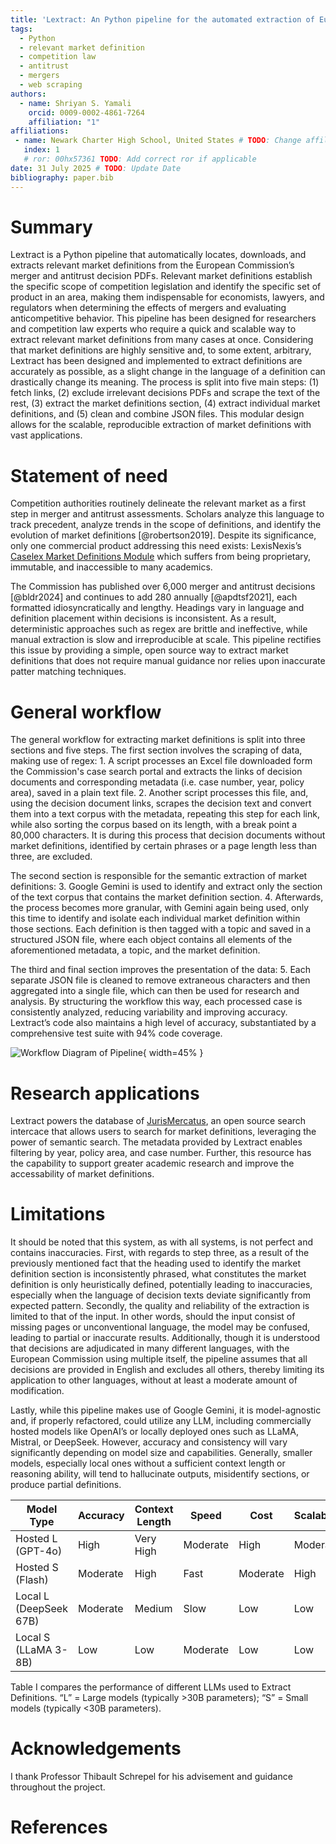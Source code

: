 ```yaml
---
title: 'Lextract: An Python pipeline for the automated extraction of European Commission market definitions'
tags:
  - Python
  - relevant market definition
  - competition law
  - antitrust
  - mergers
  - web scraping
authors:
  - name: Shriyan S. Yamali
    orcid: 0009-0002-4861-7264
    affiliation: "1"
affiliations:
 - name: Newark Charter High School, United States # TODO: Change affiliation
   index: 1
   # ror: 00hx57361 TODO: Add correct ror if applicable
date: 31 July 2025 # TODO: Update Date
bibliography: paper.bib
---
```


# Summary

Lextract is a Python pipeline that automatically locates, downloads, and extracts relevant market definitions from the European Commission’s merger and antitrust decision PDFs. Relevant market definitions establish the specific scope of competition legislation and identify the specific set of product in an area, making them indispensable for economists, lawyers, and regulators when determining the effects of mergers and evaluating anticompetitive behavior. This pipeline has been designed for researchers and competition law experts who require a quick and scalable way to extract relevant market definitions from many cases at once. Considering that market definitions are highly sensitive and, to some extent, arbitrary, Lextract has been designed and implemented to extract definitions are accurately as possible, as a slight change in the language of a definition can drastically change its meaning. The process is split into five main steps: (1) fetch links, (2) exclude irrelevant decisions PDFs and scrape the text of the rest, (3) extract the market definitions section, (4) extract individual market definitions, and (5) clean and combine JSON files. This modular design allows for the scalable, reproducible extraction of market definitions with vast applications.

# Statement of need

Competition authorities routinely delineate the relevant market as a first step in merger and antitrust assessments. Scholars analyze this language to track precedent, analyze trends in the scope of definitions, and identify the evolution of market definitions [@robertson2019]. Despite its significance, only one commercial product addressing this need exists: LexisNexis’s [Caselex Market Definitions Module](https://www.caselex.eu/services/service) which suffers from being proprietary, immutable, and inaccessible to many academics.

The Commission has published over 6,000 merger and antitrust decisions [@bldr2024] and continues to add 280 annually [@apdtsf2021], each formatted idiosyncratically and lengthy. Headings vary in language and definition placement within decisions is inconsistent. As a result, deterministic approaches such as regex are brittle and ineffective, while manual extraction is slow and irreproducible at scale. This pipeline rectifies this issue by providing a simple, open source way to extract market definitions that does not require manual guidance nor relies upon inaccurate patter matching techniques.

# General workflow

The general workflow for extracting market definitions is split into three sections and five steps. The first section involves the scraping of data, making use of regex: 1. A script processes an Excel file downloaded form the Commission's case search portal and extracts the links of decision documents and corresponding metadata (i.e. case number, year, policy area), saved in a plain text file. 2. Another script processes this file, and, using the decision document links, scrapes the decision text and convert them into a text corpus with the metadata, repeating this step for each link, while also sorting the corpus based on its length, with a break point a 80,000 characters. It is during this process that decision documents without market definitions, identified by certain phrases or a page length less than three, are excluded. 

The second section is responsible for the semantic extraction of market definitions: 3. Google Gemini is used to identify and extract only the section of the text corpus that contains the market definition section. 4. Afterwards, the process becomes more granular, with Gemini again being used, only this time to identify and isolate each individual market definition within those sections. Each definition is then tagged with a topic and saved in a structured JSON file, where each object contains all elements of the aforementioned metadata, a topic, and the market definition. 

The third and final section improves the presentation of the data: 5. Each separate JSON file is cleaned to remove extraneous characters and then aggregated into a single file, which can then be used for research and analysis. By structuring the workflow this way, each processed case is consistently analyzed, reducing variability and improving accuracy. Lextract’s code also maintains a high level of accuracy, substantiated by a comprehensive test suite with 94% code coverage.

![Workflow Diagram of Pipeline](images/Lextract_Workflow_Diagram.png){ width=45% }

# Research applications

Lextract powers the database of [JurisMercatus](https://jurismercatus.vercel.app/), an open source search intercace that allows users to search for market definitions, leveraging the power of semantic search. The metadata provided by Lextract enables filtering by year, policy area, and case number. Further, this resource has the capability to support greater academic research and improve the accessability of market definitions.

# Limitations

It should be noted that this system, as with all systems, is not perfect and contains inaccuracies. First, with regards to step three, as a result of the previously mentioned fact that the heading used to identify the market definition section is inconsistently phrased, what constitutes the market definition is only heuristically defined, potentially leading to inaccuracies, especially when the language of decision texts deviate significantly from expected pattern. Secondly, the quality and reliability of the extraction is limited to that of the input. In other words, should the input consist of missing pages or unconventional language, the model may be confused, leading to partial or inaccurate results. Additionally, though it is understood that decisions are adjudicated in many different languages, with the European Commission using multiple itself, the pipeline assumes that all decisions are provided in English and excludes all others, thereby limiting its application to other languages, without at least a moderate amount of modification.

Lastly, while this pipeline makes use of Google Gemini, it is model-agnostic and, if properly refactored, could utilize any LLM, including commercially hosted models like OpenAI’s or locally deployed ones such as LLaMA, Mistral, or DeepSeek. However, accuracy and consistency will vary significantly depending on model size and capabilities. Generally, smaller models, especially local ones without a sufficient context length or reasoning ability, will tend to hallucinate outputs, misidentify sections, or produce partial definitions.

<!-- TODO: Add source for LLM paragraph -->

| Model Type               | Accuracy | Context Length | Speed    | Cost     | Scalability |
|--------------------------|----------|----------------|----------|----------|-------------|
| Hosted L (GPT-4o)        | High     | Very High      | Moderate | High     | Moderate    |
| Hosted S (Flash)         | Moderate | High           | Fast     | Moderate | High        |
| Local L (DeepSeek 67B)   | Moderate | Medium         | Slow     | Low      | Low         |
| Local S (LLaMA 3-8B)     | Low      | Low            | Moderate | Low      | Low         |

Table I compares the performance of different LLMs used to Extract Definitions. “L” = Large models (typically >30B parameters); “S” = Small models (typically <30B parameters).

# Acknowledgements

I thank Professor Thibault Schrepel for his advisement and guidance throughout the project.

# References
